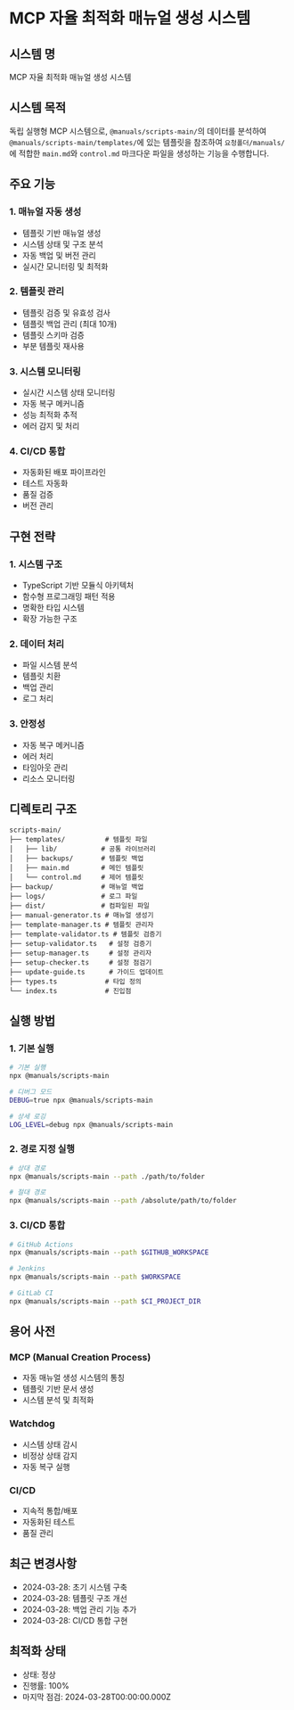 # MCP 자율 최적화 매뉴얼 생성 시스템

## 시스템 명

MCP 자율 최적화 매뉴얼 생성 시스템

## 시스템 목적

독립 실행형 MCP 시스템으로, `@manuals/scripts-main/`의 데이터를 분석하여 `@manuals/scripts-main/templates/`에 있는 템플릿을 참조하여 `요청폴더/manuals/`에 적합한 `main.md`와 `control.md` 마크다운 파일을 생성하는 기능을 수행합니다.

## 주요 기능

### 1. 매뉴얼 자동 생성

- 템플릿 기반 매뉴얼 생성
- 시스템 상태 및 구조 분석
- 자동 백업 및 버전 관리
- 실시간 모니터링 및 최적화

### 2. 템플릿 관리

- 템플릿 검증 및 유효성 검사
- 템플릿 백업 관리 (최대 10개)
- 템플릿 스키마 검증
- 부분 템플릿 재사용

### 3. 시스템 모니터링

- 실시간 시스템 상태 모니터링
- 자동 복구 메커니즘
- 성능 최적화 추적
- 에러 감지 및 처리

### 4. CI/CD 통합

- 자동화된 배포 파이프라인
- 테스트 자동화
- 품질 검증
- 버전 관리

## 구현 전략

### 1. 시스템 구조

- TypeScript 기반 모듈식 아키텍처
- 함수형 프로그래밍 패턴 적용
- 명확한 타입 시스템
- 확장 가능한 구조

### 2. 데이터 처리

- 파일 시스템 분석
- 템플릿 치환
- 백업 관리
- 로그 처리

### 3. 안정성

- 자동 복구 메커니즘
- 에러 처리
- 타임아웃 관리
- 리소스 모니터링

## 디렉토리 구조

```
scripts-main/
├── templates/          # 템플릿 파일
│   ├── lib/           # 공통 라이브러리
│   ├── backups/       # 템플릿 백업
│   ├── main.md        # 메인 템플릿
│   └── control.md     # 제어 템플릿
├── backup/            # 매뉴얼 백업
├── logs/              # 로그 파일
├── dist/              # 컴파일된 파일
├── manual-generator.ts # 매뉴얼 생성기
├── template-manager.ts # 템플릿 관리자
├── template-validator.ts # 템플릿 검증기
├── setup-validator.ts   # 설정 검증기
├── setup-manager.ts     # 설정 관리자
├── setup-checker.ts     # 설정 점검기
├── update-guide.ts      # 가이드 업데이트
├── types.ts            # 타입 정의
└── index.ts            # 진입점
```

## 실행 방법

### 1. 기본 실행

```bash
# 기본 실행
npx @manuals/scripts-main

# 디버그 모드
DEBUG=true npx @manuals/scripts-main

# 상세 로깅
LOG_LEVEL=debug npx @manuals/scripts-main
```

### 2. 경로 지정 실행

```bash
# 상대 경로
npx @manuals/scripts-main --path ./path/to/folder

# 절대 경로
npx @manuals/scripts-main --path /absolute/path/to/folder
```

### 3. CI/CD 통합

```bash
# GitHub Actions
npx @manuals/scripts-main --path $GITHUB_WORKSPACE

# Jenkins
npx @manuals/scripts-main --path $WORKSPACE

# GitLab CI
npx @manuals/scripts-main --path $CI_PROJECT_DIR
```

## 용어 사전

### MCP (Manual Creation Process)

- 자동 매뉴얼 생성 시스템의 통칭
- 템플릿 기반 문서 생성
- 시스템 분석 및 최적화

### Watchdog

- 시스템 상태 감시
- 비정상 상태 감지
- 자동 복구 실행

### CI/CD

- 지속적 통합/배포
- 자동화된 테스트
- 품질 관리

## 최근 변경사항

- 2024-03-28: 초기 시스템 구축
- 2024-03-28: 템플릿 구조 개선
- 2024-03-28: 백업 관리 기능 추가
- 2024-03-28: CI/CD 통합 구현

## 최적화 상태

- 상태: 정상
- 진행률: 100%
- 마지막 점검: 2024-03-28T00:00:00.000Z
